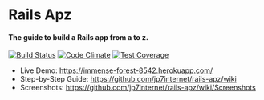 # Rails Apz

#### The guide to build a Rails app from a to z.

[![Build Status](https://travis-ci.org/jp7carlos/rails-apz.svg?branch=master)](https://travis-ci.org/jp7internet/rails-apz)
[![Code Climate](https://codeclimate.com/github/jp7carlos/rails-apz/badges/gpa.svg)](https://codeclimate.com/github/jp7internet/rails-apz)
[![Test Coverage](https://codeclimate.com/github/jp7carlos/rails-apz/badges/coverage.svg)](https://codeclimate.com/github/jp7internet/rails-apz/coverage)

* Live Demo: https://immense-forest-8542.herokuapp.com/
* Step-by-Step Guide: https://github.com/jp7internet/rails-apz/wiki
* Screenshots: https://github.com/jp7internet/rails-apz/wiki/Screenshots
